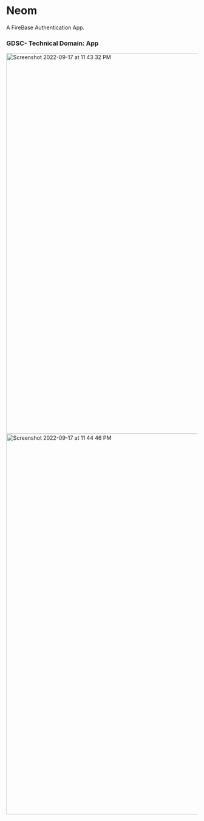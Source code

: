 # Neom

A FireBase Authentication App.


### GDSC- Technical Domain: App

<img width="1000" alt="Screenshot 2022-09-17 at 11 43 32 PM" src="https://user-images.githubusercontent.com/91384699/190871002-810df514-aed6-42a1-879c-f28ffd110c4c.png">

<img width="1000" alt="Screenshot 2022-09-17 at 11 44 46 PM" src="https://user-images.githubusercontent.com/91384699/190870996-8284c913-f703-4b33-a5ba-51b933ab9341.png">
